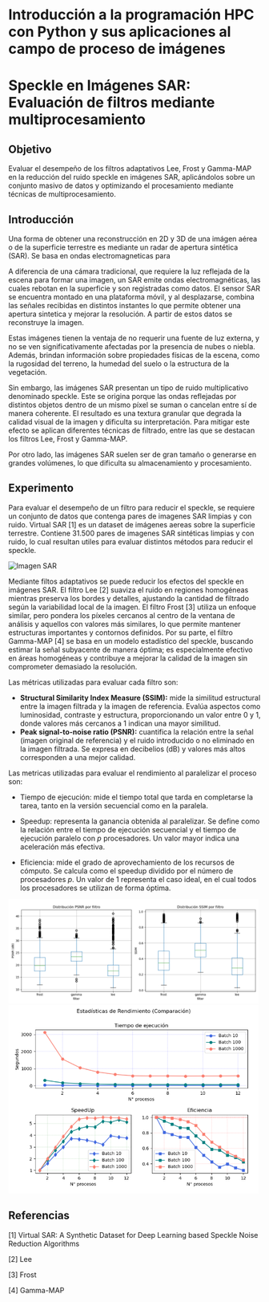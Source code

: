 #  Introducción a la programación HPC con Python y sus aplicaciones al campo de proceso de imágenes

# **Speckle en Imágenes SAR: Evaluación de filtros mediante multiprocesamiento** 

## Objetivo 

Evaluar el desempeño de los filtros adaptativos Lee, Frost y Gamma-MAP en la reducción del ruido speckle en imágenes SAR, aplicándolos sobre un conjunto masivo de datos y optimizando el procesamiento mediante técnicas de multiprocesamiento.

## Introducción
Una forma de obtener una reconstrucción en 2D y 3D de una imágen aérea o de la superficie terrestre es mediante un radar de apertura sintética (SAR). Se basa en ondas electromagneticas para 

A diferencia de una cámara tradicional, que requiere la luz reflejada de la escena para formar una imagen, un SAR emite ondas electromagnéticas, las cuales rebotan en la superficie y son registradas como datos. El sensor SAR se encuentra montado en una plataforma móvil, y al desplazarse, combina las señales recibidas en distintos instantes lo que permite obtener una apertura sintetica y mejorar la resolución. A partir de estos datos se reconstruye la imagen.

Estas imágenes tienen la ventaja de no requerir una fuente de luz externa, y no se ven significativamente afectadas por la presencia de nubes o niebla. Además, brindan información sobre propiedades físicas de la escena, como la rugosidad del terreno, la humedad del suelo o la estructura de la vegetación.

Sin embargo, las imágenes SAR presentan un tipo de ruido multiplicativo denominado speckle. Este se origina porque las ondas reflejadas por distintos objetos dentro de un mismo píxel se suman o cancelan entre sí de manera coherente. El resultado es una textura granular que degrada la calidad visual de la imagen y dificulta su interpretación. Para mitigar este efecto se aplican diferentes técnicas de filtrado, entre las que se destacan los filtros Lee, Frost y Gamma-MAP.

Por otro lado, las imágenes SAR suelen ser de gran tamaño o generarse en grandes volúmenes, lo que dificulta su almacenamiento y procesamiento. 

## Experimento

Para evaluar el desempeño de un filtro para reducir el speckle, se requiere un conjunto de datos que contenga pares de imagenes SAR limpias y con ruido. Virtual SAR [1] es un dataset de imágenes aereas sobre la superficie terrestre. Contiene 31.500 pares de imagenes SAR sintéticas limpias y con ruido, lo cual resultan utiles para evaluar distintos métodos para reducir el speckle. 

<img src="/proyecto/imagenes/imagen_sar.png" alt="Imagen SAR" width="500"/>  

Mediante filtos adaptativos se puede reducir los efectos del speckle en imágenes SAR. El filtro Lee [2] suaviza el ruido en regiones homogéneas mientras preserva los bordes y detalles, ajustando la cantidad de filtrado según la variabilidad local de la imagen. El filtro Frost [3] utiliza un enfoque similar, pero pondera los píxeles cercanos al centro de la ventana de análisis y aquellos con valores más similares, lo que permite mantener estructuras importantes y contornos definidos. Por su parte, el filtro Gamma-MAP [4] se basa en un modelo estadístico del speckle, buscando estimar la señal subyacente de manera óptima; es especialmente efectivo en áreas homogéneas y contribuye a mejorar la calidad de la imagen sin comprometer demasiado la resolución.

Las métricas utilizadas para evaluar cada filtro son:
- **Structural Similarity Index Measure (SSIM):** mide la similitud estructural entre la imagen filtrada y la imagen de referencia. Evalúa aspectos como luminosidad, contraste y estructura, proporcionando un valor entre 0 y 1, donde valores más cercanos a 1 indican una mayor similitud.
- **Peak signal-to-noise ratio (PSNR):** cuantifica la relación entre la señal (imagen original de referencia) y el ruido introducido o no eliminado en la imagen filtrada. Se expresa en decibelios (dB) y valores más altos corresponden a una mejor calidad.

Las metricas utilizadas para evaluar el rendimiento al paralelizar el proceso son:

- Tiempo de ejecución: mide el tiempo total que tarda en completarse la tarea, tanto en la versión secuencial como en la paralela.

- Speedup: representa la ganancia obtenida al paralelizar. Se define como la relación entre el tiempo de ejecución secuencial y el tiempo de ejecución paralelo con *p* procesadores. Un valor mayor indica una aceleración más efectiva.

- Eficiencia: mide el grado de aprovechamiento de los recursos de cómputo. Se calcula como el speedup dividido por el número de procesadores *p*. Un valor de 1 representa el caso ideal, en el cual todos los procesadores se utilizan de forma óptima.

<img src="/proyecto/results/boxplot.png" alt="Boxplot SSIM PSNR" width="500"/>  

<img src="/proyecto/results/rendimiento.png" alt="Rendimiento" width="500"/>  


## Referencias
[1] Virtual SAR: A Synthetic Dataset for  Deep Learning based Speckle Noise Reduction  Algorithms

[2] Lee

[3] Frost

[4] Gamma-MAP
